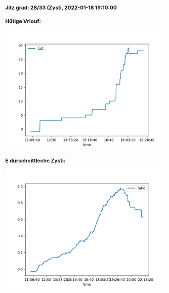 ### Jitz grad: 28/33 (Zysti, 2022-01-18 19:10:00

### Hütige Vrlouf:
![Graph](Today.png)

### E durschnittleche Zysti:
![Graph](Zysti.png)